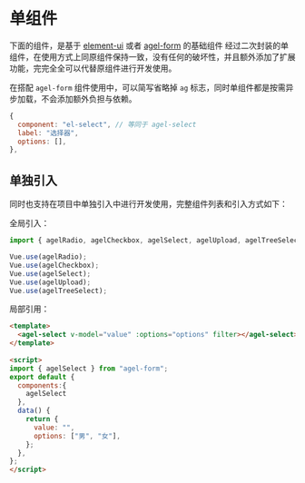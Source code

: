 # 单组件

下面的组件，是基于 [element-ui](https://element.eleme.cn/#/zh-CN) 或者 [agel-form]() 的基础组件 经过二次封装的单组件，在使用方式上同原组件保持一致，没有任何的破坏性，并且额外添加了扩展功能，完完全全可以代替原组件进行开发使用。

在搭配 `agel-form` 组件使用中，可以简写省略掉 `ag` 标志，同时单组件都是按需异步加载，不会添加额外负担与依赖。

```js
{
  component: "el-select", // 等同于 agel-select
  label: "选择器",
  options: [],
},
```

## 单独引入

同时也支持在项目中单独引入中进行开发使用，完整组件列表和引入方式如下：

全局引入：

```js
import { agelRadio, agelCheckbox, agelSelect, agelUpload, agelTreeSelect } from "agel-form";

Vue.use(agelRadio);
Vue.use(agelCheckbox);
Vue.use(agelSelect);
Vue.use(agelUpload);
Vue.use(agelTreeSelect);
```

局部引用：

```html
<template>
  <agel-select v-model="value" :options="options" filter></agel-select>
</template>
 
<script>
import { agelSelect } from "agel-form";
export default {
  components:{
    agelSelect
  },
  data() {
    return {
      value: "",
      options: ["男", "女"],
    };
  },
};
</script>
```